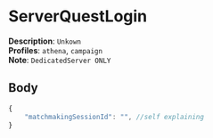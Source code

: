 # ServerQuestLogin

**Description**: `Unkown` \
**Profiles**: `athena`, `campaign` \
**Note**: `DedicatedServer ONLY`

## Body
```js
{
    "matchmakingSessionId": "", //self explaining
}
```
